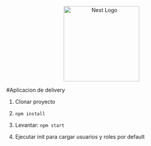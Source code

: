 <p align="center">
  <a href="http://nestjs.com/" target="blank"><img src="https://reactnative.dev/img/header_logo.svg" width="200" alt="Nest Logo" /></a>
</p>

#Aplicacion de delivery

1. Clonar proyecto
2. ```npm install```
6. Levantar: ```npm start```

7. Ejecutar init para cargar usuarios y roles por default
